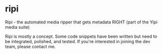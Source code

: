 # ripi
Ripi - the automated media ripper that gets metadata RIGHT (part of the Yipi media suite)

Ripi is mostly a concept. Some code snippets have been written but need to be integrated, polished, and tested. If you're interested in joining the dev team, please contact me.
